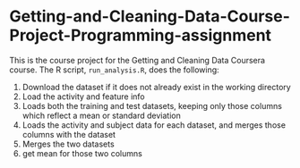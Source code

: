 # Getting-and-Cleaning-Data-Course-Project-Programming-assignment
This is the course project for the Getting and Cleaning Data Coursera course. The R script, `run_analysis.R`, does the following:

1.  Download the dataset if it does not already exist in the working directory
2.  Load the activity and feature info
3.  Loads both the training and test datasets, keeping only those columns which reflect a mean or standard deviation
4.  Loads the activity and subject data for each dataset, and merges those columns with the dataset
5.  Merges the two datasets
6.  get mean for those two columns
